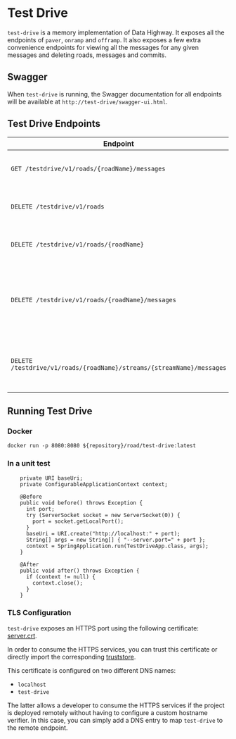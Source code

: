 # Test Drive

`test-drive` is a memory implementation of Data Highway. It exposes all the endpoints of
`paver`, `onramp` and `offramp`. It also exposes a few extra convenience endpoints for viewing all the messages for any given messages and deleting roads, messages and commits.

## Swagger

When `test-drive` is running, the Swagger documentation for all endpoints will be available at
`http://test-drive/swagger-ui.html`.

## Test Drive Endpoints

| Endpoint                                                              | Description
|---                                                                    |---
| `GET /testdrive/v1/roads/{roadName}/messages`                         | Get all messages for the given road.
| `DELETE /testdrive/v1/roads`                                          | Delete everything for all roads.
| `DELETE /testdrive/v1/roads/{roadName}`                               | Delete everything for the given road.
| `DELETE /testdrive/v1/roads/{roadName}/messages`                      | Delete all messages (and all commits for all streams) associated with the given road.
| `DELETE /testdrive/v1/roads/{roadName}/streams/{streamName}/messages` | Delete all commits for all streams associated with the given road.

## Running Test Drive

### Docker

```
docker run -p 8080:8080 ${repository}/road/test-drive:latest
```

### In a unit test
```
    private URI baseUri;
    private ConfigurableApplicationContext context;

    @Before
    public void before() throws Exception {
      int port;
      try (ServerSocket socket = new ServerSocket(0)) {
        port = socket.getLocalPort();
      }
      baseUri = URI.create("http://localhost:" + port);
      String[] args = new String[] { "--server.port=" + port };
      context = SpringApplication.run(TestDriveApp.class, args);
    }
  
    @After
    public void after() throws Exception {
      if (context != null) {
        context.close();
      }
    }
```

### TLS Configuration

`test-drive` exposes an HTTPS port using the following certificate: [server.crt](src/main/resources/server.crt).

In order to consume the HTTPS services, you can trust this certificate or directly import the corresponding [truststore](src/main/resources/truststore.jks).

This certificate is configured on two different DNS names:
* `localhost`
* `test-drive`

The latter allows a developer to consume the HTTPS services if the project is deployed remotely without having to configure a custom hostname verifier.
In this case, you can simply add a DNS entry to map `test-drive` to the remote endpoint.